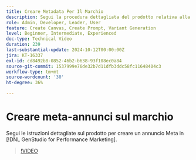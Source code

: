 ```yaml
---
title: Creare Metadata Per Il Marchio
description: Segui la procedura dettagliata del prodotto relativa alla creazione di un meta ad in [!DNL GenStudio for Performance Marketing].
role: Admin, Developer, Leader, User
feature: Create Canvas, Create Prompt, Variant Generation
level: Beginner, Intermediate, Experienced
doc-type: Technical Video
duration: 239
last-substantial-update: 2024-10-12T00:00:00Z
jira: KT-16337
exl-id: cd8492b8-0852-46b2-b638-93f108ec0a84
source-git-commit: 1537999e76de32b7d11dfb3ddc58fc11648404c3
workflow-type: tm+mt
source-wordcount: '30'
ht-degree: 36%

---
```


# Creare meta-annunci sul marchio

Segui le istruzioni dettagliate sul prodotto per creare un annuncio Meta in [!DNL GenStudio for Performance Marketing].

>[!VIDEO](https://video.tv.adobe.com/v/3435057/?learn=on)
